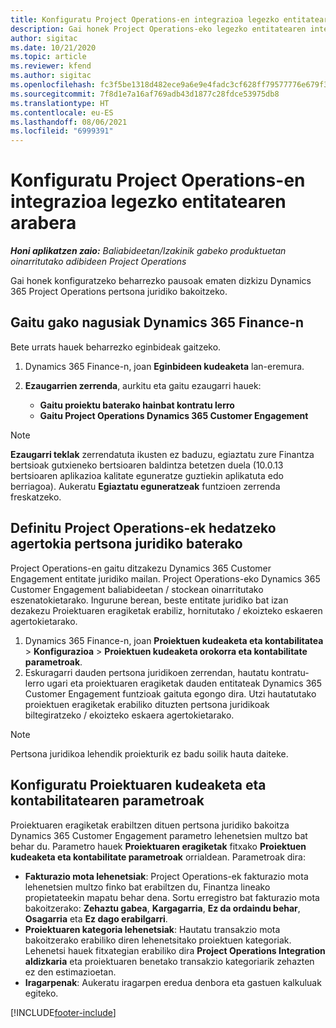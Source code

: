 ```yaml
---
title: Konfiguratu Project Operations-en integrazioa legezko entitatearen arabera
description: Gai honek Project Operations-eko legezko entitatearen integrazioa konfiguratzeari buruzko informazioa eskaintzen du.
author: sigitac
ms.date: 10/21/2020
ms.topic: article
ms.reviewer: kfend
ms.author: sigitac
ms.openlocfilehash: fc3f5be1318d482ece9a6e9e4fadc3cf628ff79577776e679f32cef7c0b2fc8f
ms.sourcegitcommit: 7f8d1e7a16af769adb43d1877c28fdce53975db8
ms.translationtype: HT
ms.contentlocale: eu-ES
ms.lasthandoff: 08/06/2021
ms.locfileid: "6999391"
---
```

# <a name="configure-project-operations-integration-per-legal-entity"></a>Konfiguratu Project Operations-en integrazioa legezko entitatearen arabera 

_**Honi aplikatzen zaio:** Baliabideetan/Izakinik gabeko produktuetan oinarritutako adibideen Project Operations_

Gai honek konfiguratzeko beharrezko pausoak ematen dizkizu Dynamics 365 Project Operations pertsona juridiko bakoitzeko.

## <a name="enable-feature-keys-in-dynamics-365-finance"></a>Gaitu gako nagusiak Dynamics 365 Finance-n

Bete urrats hauek beharrezko eginbideak gaitzeko.

1. Dynamics 365 Finance-n, joan **Eginbideen kudeaketa** lan-eremura.
2. **Ezaugarrien zerrenda**, aurkitu eta gaitu ezaugarri hauek:
  
    - **Gaitu proiektu baterako hainbat kontratu lerro**
    - **Gaitu Project Operations Dynamics 365 Customer Engagement**

> [!NOTE]
> **Ezaugarri teklak** zerrendatuta ikusten ez baduzu, egiaztatu zure Finantza bertsioak gutxieneko bertsioaren baldintza betetzen duela (10.0.13 bertsioaren aplikazioa kalitate eguneratze guztiekin aplikatuta edo berriagoa). Aukeratu **Egiaztatu eguneratzeak** funtzioen zerrenda freskatzeko.

## <a name="define-the-project-operations-deployment-scenario-for-a-legal-entity"></a>Definitu Project Operations-ek hedatzeko agertokia pertsona juridiko baterako

Project Operations-en gaitu ditzakezu Dynamics 365 Customer Engagement entitate juridiko mailan. Project Operations-eko Dynamics 365 Customer Engagement baliabideetan / stockean oinarritutako eszenatokietarako. Ingurune berean, beste entitate juridiko bat izan dezakezu Proiektuaren eragiketak erabiliz, hornitutako / ekoizteko eskaeren agertokietarako.

1. Dynamics 365 Finance-n, joan **Proiektuen kudeaketa eta kontabilitatea** > **Konfigurazioa** > **Proiektuen kudeaketa orokorra eta kontabilitate parametroak**.
2. Eskuragarri dauden pertsona juridikoen zerrendan, hautatu kontratu-lerro ugari eta proiektuaren eragiketak dauden entitateak Dynamics 365 Customer Engagement funtzioak gaituta egongo dira. Utzi hautatutako proiektuen eragiketak erabiliko dituzten pertsona juridikoak biltegiratzeko / ekoizteko eskaera agertokietarako.

> [!NOTE]
> Pertsona juridikoa lehendik proiekturik ez badu soilik hauta daiteke.

## <a name="configure-project-management-and-accounting-parameters"></a>Konfiguratu Proiektuaren kudeaketa eta kontabilitatearen parametroak

Proiektuaren eragiketak erabiltzen dituen pertsona juridiko bakoitza Dynamics 365 Customer Engagement parametro lehenetsien multzo bat behar du. Parametro hauek **Proiektuaren eragiketak** fitxako **Proiektuen kudeaketa eta kontabilitate parametroak** orrialdean. Parametroak dira:

  - **Fakturazio mota lehenetsiak**: Project Operations-ek fakturazio mota lehenetsien multzo finko bat erabiltzen du, Finantza lineako propietateekin mapatu behar dena. Sortu erregistro bat fakturazio mota bakoitzerako: **Zehaztu gabea**, **Kargagarria**, **Ez da ordaindu behar**, **Osagarria** eta **Ez dago erabilgarri**.
  - **Proiektuaren kategoria lehenetsiak**: Hautatu transakzio mota bakoitzerako erabiliko diren lehenetsitako proiektuen kategoriak. Lehenetsi hauek fitxategian erabiliko dira **Project Operations Integration aldizkaria** eta proiektuaren benetako transakzio kategoriarik zehazten ez den estimazioetan.
  - **Iragarpenak**: Aukeratu iragarpen eredua denbora eta gastuen kalkuluak egiteko.


[!INCLUDE[footer-include](../includes/footer-banner.md)]